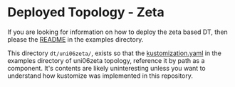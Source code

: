 # Deployed Topology - Zeta

If you are looking for information on how to deploy the zeta based DT, then
please the [README](../../examples/dt/uni06zeta/README.md) in the examples
directory.

This directory `dt/uni06zeta/`, exists so that the
[kustomization.yaml](../../examples/dt/uni06zeta/kustomization.yaml) in
the examples directory of uni06zeta topology, reference it by path as a
component. It's contents are likely uninteresting unless you want to understand
how kustomize was implemented in this repository.
